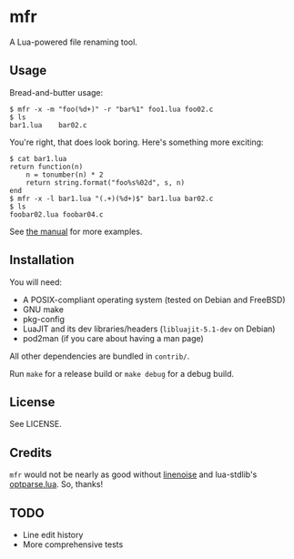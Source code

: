 # mfr

A Lua-powered file renaming tool.

## Usage

Bread-and-butter usage:

    $ mfr -x -m "foo(%d+)" -r "bar%1" foo1.lua foo02.c
    $ ls
    bar1.lua    bar02.c

You're right, that does look boring. Here's something more exciting:

    $ cat bar1.lua
    return function(n)
        n = tonumber(n) * 2
        return string.format("foo%s%02d", s, n)
    end
    $ mfr -x -l bar1.lua "(.+)(%d+)$" bar1.lua bar02.c
    $ ls
    foobar02.lua foobar04.c

See [the manual](https://github.com/fur-q/mfr/blob/master/doc/mfr.pod) for more examples.

## Installation

You will need:

- A POSIX-compliant operating system (tested on Debian and FreeBSD)
- GNU make
- pkg-config
- LuaJIT and its dev libraries/headers (`libluajit-5.1-dev` on Debian)
- pod2man (if you care about having a man page)

All other dependencies are bundled in `contrib/`.

Run `make` for a release build or `make debug` for a debug build.

## License

See LICENSE.

## Credits

`mfr` would not be nearly as good without [linenoise](https://github.com/antirez/linenoise) and lua-stdlib's [optparse.lua](https://github.com/lua-stdlib/lua-stdlib/blob/master/lib/std/optparse.lua). So, thanks!

## TODO

- Line edit history
- More comprehensive tests

